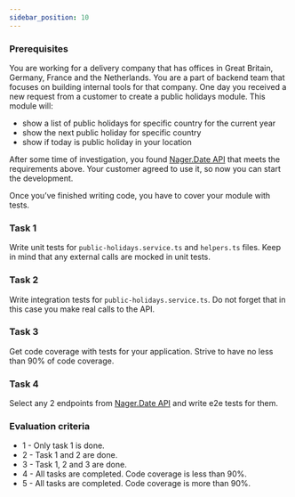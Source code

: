 ```yaml
---
sidebar_position: 10
---
```


### Prerequisites

You are working for a delivery company that has offices in Great Britain, Germany, France and the Netherlands. You are a part of backend team that focuses on building internal tools for that company. One day you received a new request from a customer to create a public holidays module. This module will:
- show a list of public holidays for specific country for the current year
- show the next public holiday for specific country
- show if today is public holiday in your location

After some time of investigation, you found [Nager.Date API](https://date.nager.at/swagger/index.html) that meets the requirements above. Your customer agreed to use it, so now you can start the development. 

Once you’ve finished writing code, you have to cover your module with tests. 

### Task 1

Write unit tests for `public-holidays.service.ts` and `helpers.ts` files. Keep in mind that any external calls are mocked in unit tests.

### Task 2

Write integration tests for `public-holidays.service.ts`. Do not forget that in this case you make real calls to the API.

### Task 3

Get code coverage with tests for your application. Strive to have no less than 90% of code coverage.

### Task 4

Select any 2 endpoints from [Nager.Date API](https://date.nager.at/swagger/index.html) and write e2e tests for them. 

### Evaluation criteria

- 1 - Only task 1 is done.
- 2 - Task 1 and 2 are done.
- 3 - Task 1, 2 and 3 are done.
- 4 - All tasks are completed. Code coverage is less than 90%.
- 5 - All tasks are completed. Code coverage is more than 90%.


